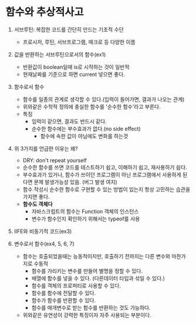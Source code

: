 # 함수와 추상적사고

1. 서브루틴: 복잡한 코드를 간단히 만드는 기초적 수단

   - 프로시저, 루틴, 서브프로그램, 매크로 등 다양한 이름

2. 값을 반환하는 서브루틴으로서의 함수(ex1)

   - 반환값이 boolean일때 is로 시작하는 것이 일반적
   - 현재날짜를 기준으로 하면 current 넣으면 좋다.

3. 함수로서 함수

   - 함수를 일종의 관계로 생각할 수 있다.(입력이 들어가면, 결과가 나오는 관계)
   - 위와같은 수학적 정의에 충실한 함수를 '순수한 함수'라고 부른다.
   - 특징
     - 입력이 같으면, 결과도 반드시 같다.
     - 순수한 함수에는 부수효과가 없다.(no side effect)
       - 함수에 속한 값이 아님에도 변화를 하는것

4. 위 3가지를 언급한 이유는 왜?

   - DRY: don't repeat yourself
   - 순수한 함수를 쓰면 코드를 테스트하기 쉽고, 이해하기 쉽고, 재사용하기 쉽다.
   - 부수효과가 있거나, 함수가 쓰이던 프로그램이 아닌 프로그램에서 사용하게 된다면 문제 발생가능성 있음. (버그 발생 여지)
   - 함수 작성시 순수한 함수로 구현할 수 있는 방법이 있는지 항상 고민하는 습관을 가지면 좋다.
   - **함수도 객체다**
     - 자바스크립트의 함수는 Function 객체의 인스턴스
     - 변수가 함수인지 확인하기 위해서는 typeof를 사용

5. IIFE와 비동기적 코드(ex3)

6. 변수로서 함수(ex4, 5, 6, 7)
   - 함수는 호출되었을때는 능동적이지만, 호출하기 전까지는 다른 변수와 마찬가지로 수동적
     - 함수를 가리키는 변수를 만들어 별명을 정할 수 있다.
     - 배열에 함수를 넣을 수 있다. (다른데이터 타입과 섞일 수 있다.)
     - 함수를 객체의 프로퍼티로 사용할 수 있다.
     - 함수를 함수에 전달할 수 있다.
     - 함수가 함수를 반환할 수 있다.
     - 함수를 매개변수로 받는 함수를 반환하는 것도 가능하다.
   - 위와같은 유연성이 강력한 특징이자 자주 사용되는 부분이다.
